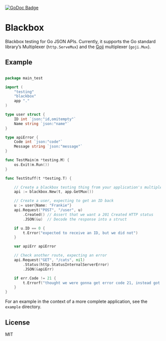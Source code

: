 [![GoDoc Badge](https://godoc.org/github.com/magicnumbers/blackbox?status.svg)](http://godoc.org/github.com/magicnumbers/blackbox)

Blackbox
========

Blackbox testing for Go JSON APIs. Currently, it supports the Go standard
library’s Multiplexer (`http.ServeMux`) and the [Goji][goji] multiplexer
(`goji.Mux`).

[goji]: http://goji.io


## Example

```go

package main_test

import (
    "testing"
    "blackbox"
    app "."
)

type user struct {
    ID int `json:"id,omitempty"`
    Name string `json:"name"`
}

type apiError {
    Code int `json:"code"`
    Message string `json:"message"`
}

func TestMain(m *testing.M) {
    os.Exit(m.Run())
}

func TestStuff(t *testing.T) {

    // Create a blackbox testing thing from your application's multiplexer
    api := blackbox.New(t, app.GetMux())

    // Create a user, expecting to get an ID back
    u := user{Name: "Frankie"}
    api.Request("POST", "/user", u)
        .Created() // Assert that we want a 201 Created HTTP status
        .JSON(&u)  // Decode the response into a struct

    if u.ID == 0 {
        t.Error("expected to receive an ID, but we did not")
    }

    var apiErr apiError

    // Check another route, expecting an error
    api.Request("GET", "/cats", nil)
        .Status(http.StatusInternalServerError)
        .JSON(&apiErr)

    if err.Code != 21 {
        t.Errorf("thought we were gonna get error code 21, instead got %d", err.Code)
    }
}

```

For an example in the context of a more complete application, see the `example`
directory.


## License

MIT
